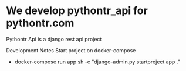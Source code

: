 # We develop pythontr_api for pythontr.com

Pythontr Api is a django rest api project

Development Notes
Start project on docker-compose
* docker-compose run app sh -c "django-admin.py startproject app ."
